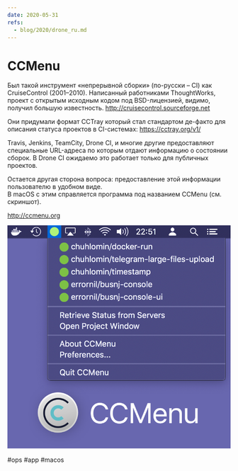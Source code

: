 ```yaml
---
date: 2020-05-31
refs:
  - blog/2020/drone_ru.md
---
```


# CCMenu

Был такой инструмент «непрерывной сборки» (по-русски – CI) как CruiseControl (2001–2010).
Написанный работниками ThoughtWorks, проект с открытым исходным кодом под BSD-лицензией, видимо, получил большую известность.
http://cruisecontrol.sourceforge.net

Они придумали формат CCTray который стал стандартом де-факто для описания статуса проектов в CI-системах:
https://cctray.org/v1/

Travis, Jenkins, TeamCity, Drone CI, и многие другие предоставляют специальные URL-адреса по которым отдают информацию о состоянии сборок.
В Drone CI ожидаемо это работает только для публичных проектов.

Остается другая сторона вопроса: предоставление этой информации пользователю в удобном виде.  
В macOS с этим справляется программа под названием CCMenu (см. скриншот).

http://ccmenu.org

![CCMenu promo](ccmenu.png "CCMenu promo")

#ops #app #macos
